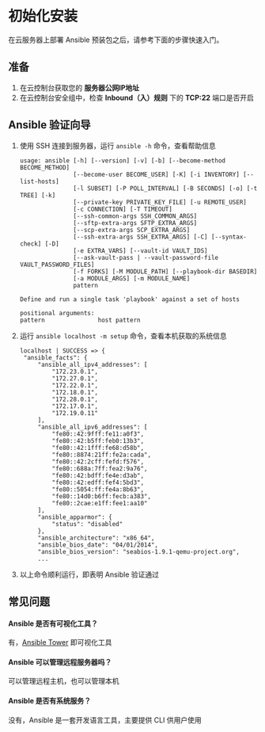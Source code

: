 # 初始化安装

在云服务器上部署 Ansible 预装包之后，请参考下面的步骤快速入门。

## 准备

1. 在云控制台获取您的 **服务器公网IP地址** 
2. 在云控制台安全组中，检查 **Inbound（入）规则** 下的 **TCP:22** 端口是否开启

## Ansible 验证向导

1. 使用 SSH 连接到服务器，运行 `ansible -h` 命令，查看帮助信息
   ```
   usage: ansible [-h] [--version] [-v] [-b] [--become-method BECOME_METHOD]
                  [--become-user BECOME_USER] [-K] [-i INVENTORY] [--list-hosts]
                  [-l SUBSET] [-P POLL_INTERVAL] [-B SECONDS] [-o] [-t TREE] [-k]
                  [--private-key PRIVATE_KEY_FILE] [-u REMOTE_USER]
                  [-c CONNECTION] [-T TIMEOUT]
                  [--ssh-common-args SSH_COMMON_ARGS]
                  [--sftp-extra-args SFTP_EXTRA_ARGS]
                  [--scp-extra-args SCP_EXTRA_ARGS]
                  [--ssh-extra-args SSH_EXTRA_ARGS] [-C] [--syntax-check] [-D]
                  [-e EXTRA_VARS] [--vault-id VAULT_IDS]
                  [--ask-vault-pass | --vault-password-file VAULT_PASSWORD_FILES]
                  [-f FORKS] [-M MODULE_PATH] [--playbook-dir BASEDIR]
                  [-a MODULE_ARGS] [-m MODULE_NAME]
                  pattern

   Define and run a single task 'playbook' against a set of hosts

   positional arguments:
   pattern               host pattern

   ```

2. 运行 `ansible localhost -m setup` 命令，查看本机获取的系统信息
   ```
   localhost | SUCCESS => {
    "ansible_facts": {
        "ansible_all_ipv4_addresses": [
            "172.23.0.1",
            "172.27.0.1",
            "172.22.0.1",
            "172.18.0.1",
            "172.28.0.1",
            "172.17.0.1",
            "172.19.0.11"
        ],
        "ansible_all_ipv6_addresses": [
            "fe80::42:9fff:fe11:a0f3",
            "fe80::42:b5ff:feb0:13b3",
            "fe80::42:1fff:fe68:d58b",
            "fe80::8874:21ff:fe2a:cada",
            "fe80::42:2cff:fefd:f576",
            "fe80::688a:7ff:fea2:9a76",
            "fe80::42:bdff:fe4e:d3ab",
            "fe80::42:edff:fef4:5bd3",
            "fe80::5054:ff:fe4a:8b63",
            "fe80::14d0:b6ff:fecb:a383",
            "fe80::2cae:e1ff:fee1:aa10"
        ],
        "ansible_apparmor": {
            "status": "disabled"
        },
        "ansible_architecture": "x86_64",
        "ansible_bios_date": "04/01/2014",
        "ansible_bios_version": "seabios-1.9.1-qemu-project.org",
        ...
   ```
3. 以上命令顺利运行，即表明 Ansible 验证通过

## 常见问题

#### Ansible 是否有可视化工具？

有，[Ansible Tower](https://support.websoft9.com/docs/awx) 即可视化工具

#### Ansible 可以管理远程服务器吗？

可以管理远程主机，也可以管理本机

#### Ansible 是否有系统服务？

没有，Ansible 是一套开发语言工具，主要提供 CLI 供用户使用

